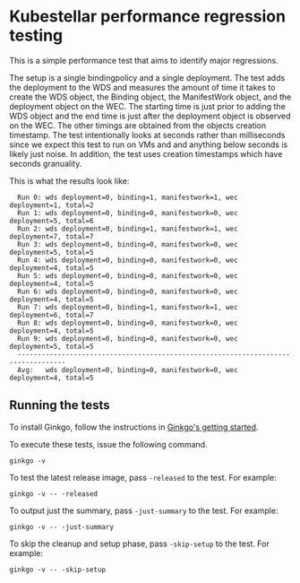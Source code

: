 # Kubestellar performance regression testing
This is a simple performance test that aims to identify major regressions. 

The setup is a single bindingpolicy and a single deployment. The test adds the deployment to the WDS and measures the amount of time it takes to create the WDS object, the Binding object, the ManifestWork object, and the deployment object on the WEC. The starting time is just prior to adding the WDS object and the end time is just after the deployment object is observed on the WEC. The other timings are obtained from the objects creation timestamp. The test intentionally looks at seconds rather than milliseconds since we expect this test to run on VMs and and anything below seconds is likely just noise. In addition, the test uses creation timestamps which have seconds granuality.

This is what the results look like:
```shell
  Run 0: wds deployment=0, binding=1, manifestwork=1, wec deployment=1, total=2
  Run 1: wds deployment=0, binding=0, manifestwork=0, wec deployment=5, total=6
  Run 2: wds deployment=0, binding=1, manifestwork=1, wec deployment=7, total=7
  Run 3: wds deployment=0, binding=0, manifestwork=0, wec deployment=5, total=5
  Run 4: wds deployment=0, binding=0, manifestwork=0, wec deployment=4, total=5
  Run 5: wds deployment=0, binding=0, manifestwork=0, wec deployment=4, total=5
  Run 6: wds deployment=0, binding=0, manifestwork=0, wec deployment=4, total=5
  Run 7: wds deployment=0, binding=1, manifestwork=1, wec deployment=6, total=7
  Run 8: wds deployment=0, binding=0, manifestwork=0, wec deployment=4, total=5
  Run 9: wds deployment=0, binding=0, manifestwork=0, wec deployment=5, total=5
  ----------------------------------------------------------------------------------
  Avg:   wds deployment=0, binding=0, manifestwork=0, wec deployment=4, total=5
```

## Running the tests
To install Ginkgo, follow the instructions in [Ginkgo's getting started](https://onsi.github.io/ginkgo/#getting-started).

To execute these tests, issue the following command. 

```shell
ginkgo -v 
```

To test the latest release image, pass `-released` to the test. For example:

```shell
ginkgo -v -- -released
```

To output just the summary, pass `-just-summary` to the test. For example:

```shell
ginkgo -v -- -just-summary
```

To skip the cleanup and setup phase, pass `-skip-setup` to the test. For example:

```shell
ginkgo -v -- -skip-setup
```



